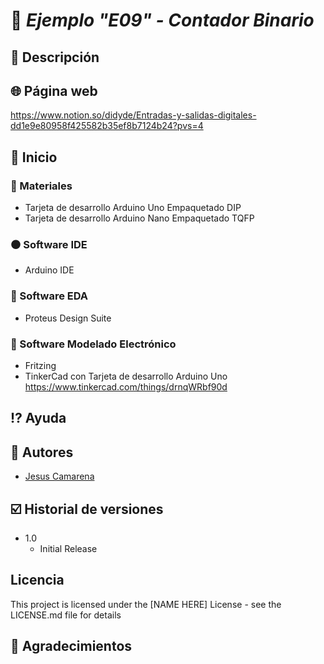 # :closed_book: *Ejemplo "E09" - Contador Binario*

## :large_blue_diamond: Descripción


## :globe_with_meridians: Página web
https://www.notion.so/didyde/Entradas-y-salidas-digitales-dd1e9e80958f425582b35ef8b7124b24?pvs=4

## :large_orange_diamond: Inicio

### :electric_plug: Materiales
* Tarjeta de desarrollo Arduino Uno Empaquetado DIP
* Tarjeta de desarrollo Arduino Nano Empaquetado TQFP

### :black_circle: Software IDE
* Arduino IDE

### :large_blue_circle: Software EDA
* Proteus Design Suite

### :red_circle: Software Modelado Electrónico
* Fritzing
* TinkerCad con Tarjeta de desarrollo Arduino Uno
https://www.tinkercad.com/things/drnqWRbf90d

## :interrobang: Ayuda

## :busts_in_silhouette: Autores
* [Jesus Camarena](https://www.notion.so/didyde/Profesor-universitario-Dise-ador-de-hardware-para-sistemas-embebidos-81703493db3c44c4a75b49b2d536ea19)

## :ballot_box_with_check: Historial de versiones
* 1.0
    * Initial Release

## Licencia

This project is licensed under the [NAME HERE] License - see the LICENSE.md file for details

## :speech_balloon: Agradecimientos

